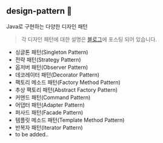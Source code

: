 ## design-pattern 🎨
Java로 구현하는 다양한 디자인 패턴<br>
> 각 디자인 패턴에 대한 설명은 [블로그](https://velog.io/@pppp0722/series/%EB%94%94%EC%9E%90%EC%9D%B8-%ED%8C%A8%ED%84%B4)에 포스팅 되어 있습니다.
- 싱글톤 패턴(Singleton Pattern)
- 전략 패턴(Strategy Pattern)
- 옵저버 패턴(Observer Pattern)
- 데코레이터 패턴(Decorator Pattern)
- 팩토리 메소드 패턴(Factory Method Pattern)
- 추상 팩토리 패턴(Abstract Factory Pattern)
- 커맨드 패턴(Command Pattern)
- 어댑터 패턴(Adapter Pattern)
- 퍼사드 패턴(Facade Pattern)
- 템플릿 메소드 패턴(Template Method Pattern)
- 반복자 패턴(Iterator Pattern)
- to be added..
